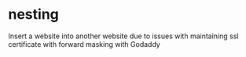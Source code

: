 # nesting
 Insert a website into another website due to issues with maintaining ssl certificate with forward masking with Godaddy
